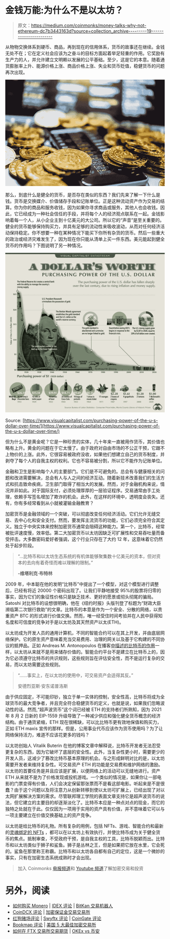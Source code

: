 # 金钱万能:为什么不是以太坊？

> 原文：<https://medium.com/coinmonks/money-talks-why-not-ethereum-dc7b3443163d?source=collection_archive---------19----------------------->

从物物交换体系到硬币、商品，再到现在的信用体系，货币的故事还在继续。金钱无处不在；它在定义社会应该为之奋斗的目标方面起着举足轻重的作用。它奖励有生产力的人，并允许建立文明赖以发展的公平基础。至少，这是它的本意。随着通货膨胀率上升、能源价格上涨、商品价格上涨、失业和货币贬值，稳健货币的问题再次出现。

![](img/a432a6f2a97c1658b4abfbee011c345b.png)

那么，到底什么是健全的货币，是否存在类似的东西？我们先来了解一下什么是钱。货币是交换媒介、价值储存手段和记账单位。正是这种流动资产作为交易的结算。你为你的商品和服务收钱，因为如果你寻求商品或服务，其他人也会收钱。因此，它已经成为一种社会信任的手段，并将每个人的经济观点联系在一起。金钱影响着每一个人，从小企业主到十亿美元的大公司。所以它的“声音”是至关重要的。健全的货币能够保持购买力，并具有足够的流动性来吸收波动，从而对任何经济活动保持稳定。你不想要一种在某种情况下能买下你所有杂货的货币。然后一些重大的政治或经济灾难发生了，因为现在你只能从清单上买一件东西。美元能起到健全货币的作用吗？下图说明了另一种情况。

![](img/330453e52acd1c486706c49fd24ce0d8.png)

Source: [https://www.visualcapitalist.com/purchasing-power-of-the-u-s-dollar-over-time/](https://www.visualcapitalist.com/purchasing-power-of-the-u-s-dollar-over-time/)

但为什么不是黄金呢？它是一种珍贵的实体，几十年来一直被用作货币，其价值也略有上升。黄金的问题在于它太慢了。由于政府对自由市场的不公正干预，它跟不上物价的上涨。此外，它很容易被政府没收，如果他们想建立自己的货币制度，并剥夺了每个人的自我主权的权利。它也不容易被分割，所以它不能作为记账单位。

金融和卫生是影响每个人的主要部门。它们是不可避免的。总会有与健康相关的问题和改进需要解决，总会有人与人之间的经济互动。随着新技术改善我们的生活方式和抗击致命疾病，卫生部门取得了相当大的发展。然而，对于金融机构来说，情况并非如此。对于国际支付，必须处理厚厚的一层验证程序。交易通常由手工处理，依赖手写签名增加了欺诈的机会。此外，在这样的环境中，透明度会丧失。还有，你有多经常看到从小就被灌输金融教育？

加密货币是金融领域的一个突破，可以彻底改变任何经济活动。它们允许无缝交易、去中心化和安全支付。然而，要发挥主流货币的功能，它们必须完全符合其定义。独立于中央实体来控制加密货币通常会阻碍这种能力。第一个，比特币，经常被批评速度慢，效率低。第二大加密货币以太坊因缺乏可扩展性和交易吞吐量而备受抨击。大多数密码爱好者强调，这个行业只存在了大约 12 年，这意味着它仍然处于起步阶段。

> “…比特币和以太坊生态系统的有机体能够聚集数十亿美元的资本，但对资本的去向有着奇怪而难以理解的限制。”
> 
> **-维塔利克·布特林**

2009 年，中本聪在他的发明“比特币”中提出了一个模型，对这个模型进行调整后，已经有将近 20000 个密码出现了。让我们平静地接受 95%的股票将归零的事实，因为它们的象征性价格只是缺乏技术、更好的愿景或彻头彻尾的骗局。Satoshi 对比特币的设想很明确，他在《纽约时报》头版刊登了标题为“财政大臣濒临第二次银行救助”的文章。比特币的本意是作为一个安全、分散的网络，以贵重资产 BTC 的形式进行价值交换。然而，唯一经受住时间考验并在人民中获得知名度和可信度的竞争对手是以太坊及其天然资产以太(ETH)。

以太坊成为开发人员的通用计算机，不同的智能合约可以在其上开发，并由底层网络保护。它的原生资产意味着充当交易费用、治理的网关以及基于它构建的不同协议的抵押品。正如 Andreas M. Antonopoulos 在播客[中描述的比特币的作用](https://www.whatbitcoindid.com/podcast/andreas-m-antonopoulos-on-what-happens-when-bitcoin-takes-over)一样，以太坊从来就不是用来储存价值的。智能合约平台不是建立在比特币上的，因为它必须遵守比特币的共识规则，这些规则旨在评估安全性，而不是运行复杂的交易，而以太坊需要这些规则。

> “……事实上，在以太坊的使用中，可交易资产会适得其反。”
> 
> 安德烈亚斯·安东诺普洛斯

由于供应固定，不可能印钞，独立于单一实体的控制，安全性高，比特币将成为全球货币的最大竞争者，并且完全符合稳健货币的定义，也就是说，如果我们忽略波动性的话。然而,“超声波货币”这个词已经被 ETH 的支持者们所熟知，因为 2021 年 8 月 2 日新的 EIP-1559 升级导致了一种减少供应和强化健全货币概念的经济结构。由于通货紧缩，ETH 现在很稀缺，可以比比特币更有效地保值和购买力，正如 ETH maxis 宣传的那样。但是，公用事业代币应该作为货币使用吗？为了让网络保持活力，难道不应该花更多的钱吗？

以太坊创始人 Vitalik Buterin 在他的博客文章中解释说，比特币开发者无法忍受更复杂的东西，因为它破坏了底层的安全性。此外，当复杂性更小时，需要更少的开发人员，这减少了篡改比特币基本原理的机会。与之形成鲜明对比的是，以太坊需要开发者来维持复杂性。可交易资产 ETH 的功能是交易费和维护网络的激励。以太坊的首要任务是并且应该是扩展，以便网络上的活动可以无缝地进行。资产 ETH 从来就不是为了价格发现或投机游戏。一个类似的情况是，如果你让一部电影的门票变得有价值，人们会决定保留那张票而不是看这部电影。听起来是不是很蠢？由于这个问题以及将注意力从创新转移到使以太坊可扩展上，已经出现了对以太网扩展解决方案的需求。尽管联邦理工学院的表面文章支持它是超声波货币的说法，但它建立的主要目的却逐渐淡化了。比特币本应是一种点对点的现金，而它的独特之处就在于此。仅仅因为一项用于实用的资产具有价值，并不意味着它可以与一项主要建立在价值交换基础上的资产竞争。

以太坊是给比特币的礼物。所有复杂的用例，包括 NFTs、游戏、智能合约和最新的[灵魂绑定的 NFTs](https://vitalik.ca/general/2022/01/26/soulbound.html) ，都可以在以太坊上有效执行，并使比特币成为关于健全货币的焦点。抵制审查，不受政府干预，是自我主权的工具，比特币脱颖而出。比特币和以太坊类似于狮子和鲨鱼。狮子是丛林之王，但是如果把它放在水里，它会死的。鲨鱼在那里称王称霸。比特币和以太坊各自都有自己的定位，这是一个微妙的事实，只有在加密生态系统成熟时才会出现。

> 加入 Coinmonks [电报频道](https://t.me/coincodecap)和 [Youtube 频道](https://www.youtube.com/c/coinmonks/videos)了解加密交易和投资

# 另外，阅读

*   [如何购买 Monero](https://coincodecap.com/buy-monero) | [IDEX 评论](https://coincodecap.com/idex-review) | [BitKan 交易机器人](https://coincodecap.com/bitkan-trading-bot)
*   [CoinDCX 评论](/coinmonks/coindcx-review-8444db3621a2) | [加密保证金交易交易所](https://coincodecap.com/crypto-margin-trading-exchanges)
*   [红狗赌场评论](https://coincodecap.com/red-dog-casino-review) | [Swyftx 评论](https://coincodecap.com/swyftx-review) | [CoinGate 评论](https://coincodecap.com/coingate-review)
*   [Bookmap 评论](https://coincodecap.com/bookmap-review-2021-best-trading-software) | [美国 5 大最佳加密交易所](https://coincodecap.com/crypto-exchange-usa)
*   [如何在 FTX 交易所交易期货](https://coincodecap.com/ftx-futures-trading) | [OKEx vs 币安](https://coincodecap.com/okex-vs-binance)